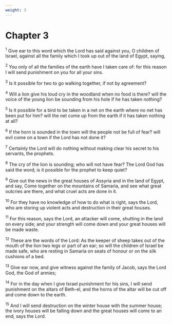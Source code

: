 ```yaml
---
weight: 3
---
```


# Chapter 3

<sup>1</sup> Give ear to this word which the Lord has said against you, O children of Israel, against all the family which I took up out of the land of Egypt, saying, 

<sup>2</sup> You only of all the families of the earth have I taken care of: for this reason I will send punishment on you for all your sins. 

<sup>3</sup> Is it possible for two to go walking together, if not by agreement? 

<sup>4</sup> Will a lion give his loud cry in the woodland when no food is there? will the voice of the young lion be sounding from his hole if he has taken nothing? 

<sup>5</sup> Is it possible for a bird to be taken in a net on the earth where no net has been put for him? will the net come up from the earth if it has taken nothing at all? 

<sup>6</sup> If the horn is sounded in the town will the people not be full of fear? will evil come on a town if the Lord has not done it? 

<sup>7</sup> Certainly the Lord will do nothing without making clear his secret to his servants, the prophets. 

<sup>8</sup> The cry of the lion is sounding; who will not have fear? The Lord God has said the word; is it possible for the prophet to keep quiet? 

<sup>9</sup> Give out the news in the great houses of Assyria and in the land of Egypt, and say, Come together on the mountains of Samaria, and see what great outcries are there, and what cruel acts are done in it. 

<sup>10</sup> For they have no knowledge of how to do what is right, says the Lord, who are storing up violent acts and destruction in their great houses. 

<sup>11</sup> For this reason, says the Lord, an attacker will come, shutting in the land on every side; and your strength will come down and your great houses will be made waste. 

<sup>12</sup> These are the words of the Lord: As the keeper of sheep takes out of the mouth of the lion two legs or part of an ear; so will the children of Israel be made safe, who are resting in Samaria on seats of honour or on the silk cushions of a bed. 

<sup>13</sup> Give ear now, and give witness against the family of Jacob, says the Lord God, the God of armies; 

<sup>14</sup> For in the day when I give Israel punishment for his sins, I will send punishment on the altars of Beth-el, and the horns of the altar will be cut off and come down to the earth. 

<sup>15</sup> And I will send destruction on the winter house with the summer house; the ivory houses will be falling down and the great houses will come to an end, says the Lord. 


